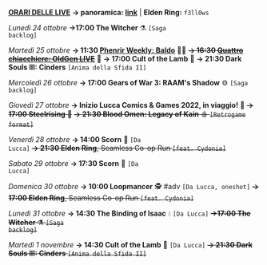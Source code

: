 <b><u>ORARI DELLE LIVE</u></b>
<b>→ panoramica: <a href="https://trello.com/b/iKwdSGf3/sabaku">link</a></b> | <b>Elden Ring:</b> <code>f3ll0ws</code>

<i>Lunedì 24 ottobre</i>
<b>→17:00 The Witcher</b> ⚗️ <code>[Saga backlog]</code>

<i>Martedì 25 ottobre</i>
<b>→ 11:30 <a href="https://www.twitch.tv/phenrir_mailoki">Phenrir Weekly: Baldo</a></b> 👨‍🌾
<s><b>→ 16:30 <a href="https://www.twitch.tv/oldgenproject">Quattro chiacchiere: OldGen LIVE</a></b></s> 💬
<b>→ 17:00 Cult of the Lamb</b> 🥩
<b>→ 21:30 Dark Souls III: Cinders</b> <code>[Anima della Sfida II]</code>

<i>Mercoledì 26 ottobre</i>
<b>→ 17:00 Gears of War 3: RAAM's Shadow</b> ⚙️ <code>[Saga backlog]</code>

<i>Giovedì 27 ottobre</i>
<b>→ Inizio Lucca Comics & Games 2022, in viaggio!</b> 🔖
<s><b>→ 17:00 Steelrising</b> 🥖</s>
<s><b>→ 21:30 Blood Omen: Legacy of Kain</b> 🩸 <code>[Retrogame format]</code></s>

<i>Venerdì 28 ottobre</i>
<b>→ 14:00 Scorn</b> 🥓 <code>[Da Lucca]</code>
<s><b>→ 21:30 Elden Ring</b>, Seamless Co-op Run <code>[feat. Cydonia]</code></s>

<i>Sabato 29 ottobre</i>
<b>→ 17:30 Scorn</b> 🥓 <code>[Da Lucca]</code>

<i>Domenica 30 ottobre</i>
<b>→ 10:00 Loopmancer</b> 🕵️ #adv <code>[Da Lucca, oneshot]</code>
<s><b>→ 17:00 Elden Ring</b>, Seamless Co-op Run <code>[feat. Cydonia]</code></s>

<i>Lunedì 31 ottobre</i>
<b>→ 14:30 The Binding of Isaac</b> 💧 <code>[Da Lucca]</code>
<s><b>→17:00 The Witcher</b> ⚗️ <code>[Saga backlog]</code></s>

<i>Martedì 1 novembre</i>
<b>→ 14:30 Cult of the Lamb</b> 🥩 <code>[Da Lucca]</code>
<s><b>→ 21:30 Dark Souls III: Cinders</b> <code>[Anima della Sfida II]</code></s>
